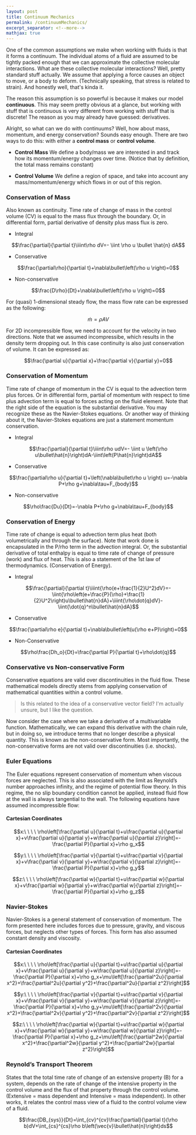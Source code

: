 ```yaml
---
layout: post
title: Continuum Mechanics
permalink: /continuumMechanics/
excerpt_separator: <!--more-->
mathjax: true
---
```


One of the common assumptions we make when working with fluids is that it forms a continuum. The individual atoms of a fluid are assumed to be tightly packed enough that we can approximate the collective molecular interactions. What are these collective molecular interactions? Well, pretty standard stuff actually. We assume that applying a force causes an object to move, or a body to deform. (Technically speaking, that stress is related to strain). And honestly well, that's kinda it. 

The reason this assumption is so powerful is because it makes our model **continuous**. This may seem pretty obvious at a glance, but working with stuff that is continuous is very different from working with stuff that is discrete! The reason as you may already have guessed: derivatives. 

<!--more-->

Alright, so what can we do with continuums? Well, how about mass, momentum, and energy conservation? Sounds easy enough. There are two ways to do this: with either a **control mass** or **control volume**. 

* **Control Mass** We define a body/mass we are interested in and track how its momentum/energy changes over time. (Notice that by definition, the total mass remains constant)

* **Control Volume** We define a region of space, and take into account any mass/momentum/energy which flows in or out of this region.

### Conservation of Mass

Also known as continuity. Time rate of change of mass in the control volume (CV) is equal to the mass flux through the boundary. Or, in differential form, partial derivative of density plus mass flux is zero.

* Integral

$$\frac{\partial}{\partial t}\iiint\rho dV=- \iint \rho u \bullet \hat{n} dA$$

* Conservative

$$\frac{\partial\rho}{\partial t}+\nabla\bullet\left(\rho u \right)=0$$

* Non-conservative

$$\frac{D\rho}{Dt}+\nabla\bullet\left(\rho u \right)=0$$

For (quasi) 1-dimensional steady flow, the mass flow rate can be expressed as the following:

$$\dot{m}=\rho AV$$

For 2D incompressible flow, we need to account for the velocity in two directions. Note that we assumed incompressibe, which results in the density term dropping out. In this case continuity is also just conservation of volume. It can be expressed as:

$$\frac{\partial u}{\partial x}+\frac{\partial v}{\partial y}=0$$

### Conservation of Momentum

Time rate of change of momentum in the CV is equal to the advection term plus forces. Or in differential form, partial of momentum with respect to time plus advection term is equal to forces acting on the fluid element. Note that the right side of the equation is the substantial derivative. You may recognize these as the Navier-Stokes equations. Or another way of thinking about it, the Navier-Stokes equations are just a statement momentum conservation.

* Integral

$$\frac{\partial}{\partial t}\iiint\rho udV=- \iint u \left(\rho u\bullet\hat{n}\right)dA-\iint\left(P\hat{n}\right)dA$$

* Conservative

$$\frac{\partial\rho u}{\partial t}+\left(\nabla\bullet\rho u  \right) u=-\nabla P+\rho g+\nabla\tau+F_{body}$$

* Non-conservative

$$\rho\frac{Du}{Dt}=-\nabla P+\rho g+\nabla\tau+F_{body}$$

### Conservation of Energy

Time rate of change is equal to advection term plus heat (both volumetrically and through the surface). Note that work done is encapsulated in the P/rho term in the advection integral. Or, the substantial derivative of total enthalpy is equal to time rate of change of pressure (work) and flux of heat. This is also a statement of the 1st law of thermodynamics. (Conservation of Energy).

* Integral

$$\frac{\partial}{\partial t}\iiint{\rho(e+\frac{1}{2}U^2)dV}=-\iint{\rho\left(e+\frac{P}{\rho}+\frac{1}{2}U^2\right)u\bullet\hat{n}dA}+\iiint{\rho\dot{q}dV}-\iint{\dot{q}^n\bullet\hat{n}dA}$$

* Conservative

$$\frac{\partial\rho e}{\partial t}+\nabla\bullet\left(u(\rho e+P)\right)=0$$

* Non-Conservative

$$\rho\frac{Dh_o}{Dt}=\frac{\partial P}{\partial t}+\rho\dot{q}$$

### Conservative vs Non-conservative Form

Conservative equations are valid over discontinuities in the fluid flow. These mathematical models directly stems from applying conservation of mathematical quantities within a control volume.

> Is this related to the idea of a conservative vector field? I'm actually unsure, but I like the question.

Now consider the case where we take a derivative of a multivariable function. Mathematically, we can expand this derivative with the chain rule, but in doing so, we introduce terms that no longer describe a physical quantity. This is known as the non-conservative form. Most importantly, the non-conservative forms are not valid over discontinuities (i.e. shocks).

### Euler Equations

The Euler equations represent conservation of momentum when viscous forces are neglected. This is also associated with the limit as Reynold’s number approaches infinity, and the regime of potential flow theory. In this regime, the no slip boundary condition cannot be applied, instead fluid flow at the wall is always tangential to the wall. The following equations have assumed incompressible flow:

#### Cartesian Coordinates

$$x:\ \ \ \ \rho\left[\frac{\partial u}{\partial t}+u\frac{\partial u}{\partial x}+v\frac{\partial u}{\partial y}+w\frac{\partial u}{\partial z}\right]=-\frac{\partial P}{\partial x}+\rho g_x$$

$$y:\ \ \ \ \rho\left[\frac{\partial v}{\partial t}+u\frac{\partial v}{\partial x}+v\frac{\partial v}{\partial y}+w\frac{\partial v}{\partial z}\right]=-\frac{\partial P}{\partial x}+\rho g_y$$

$$z:\ \ \ \ \rho\left[\frac{\partial w}{\partial t}+u\frac{\partial w}{\partial x}+v\frac{\partial w}{\partial y}+w\frac{\partial w}{\partial z}\right]=-\frac{\partial P}{\partial x}+\rho g_z$$


### Navier-Stokes
Navier-Stokes is a general statement of conservation of momentum. The form presented here includes forces due to pressure, gravity, and viscous forces, but neglects other types of forces. This form has also assumed constant density and viscosity.

#### Cartesian Coordinates

$$x:\ \ \ \ \rho\left[\frac{\partial u}{\partial t}+u\frac{\partial u}{\partial x}+v\frac{\partial u}{\partial y}+w\frac{\partial u}{\partial z}\right]=-\frac{\partial P}{\partial x}+\rho g_x+\mu\left[\frac{\partial^2u}{\partial x^2}+\frac{\partial^2u}{\partial y^2}+\frac{\partial^2u}{\partial z^2}\right]$$

$$y:\ \ \ \ \rho\left[\frac{\partial v}{\partial t}+u\frac{\partial v}{\partial x}+v\frac{\partial v}{\partial y}+w\frac{\partial v}{\partial z}\right]=-\frac{\partial P}{\partial x}+\rho g_y+\mu\left[\frac{\partial^2v}{\partial x^2}+\frac{\partial^2v}{\partial y^2}+\frac{\partial^2v}{\partial z^2}\right]$$

$$z:\ \ \ \ \rho\left[\frac{\partial w}{\partial t}+u\frac{\partial w}{\partial x}+v\frac{\partial w}{\partial y}+w\frac{\partial w}{\partial z}\right]=-\frac{\partial P}{\partial x}+\rho g_z+\mu\left[\frac{\partial^2w}{\partial x^2}+\frac{\partial^2w}{\partial y^2}+\frac{\partial^2w}{\partial z^2}\right]$$


### Reynold’s Transport Theorem

States that the total time rate of change of an extensive property (B) for a system, depends on the rate of change of the intensive property in the control volume and the flux of that property through the control volume. (Extensive = mass dependent and Intensive = mass independent). In other works, it relates the control mass view of a fluid to the control volume view of a fluid.

$$\frac{DB_{sys}}{Dt}=\int_{cv}^{cv}\frac{\partial}{\partial t}(\rho b)dV+\int_{cs}^{cs}\rho b\left(\vec{v}\bullet\hat{n}\right)ds$$